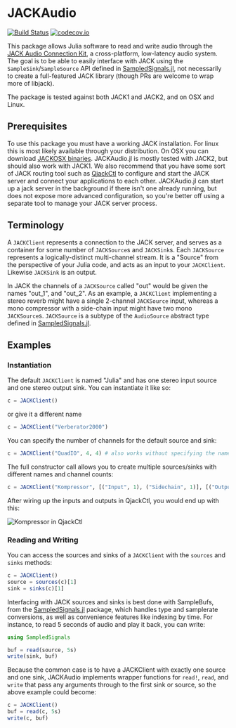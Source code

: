 # JACKAudio

[![Build Status](https://travis-ci.org/JuliaAudio/JACKAudio.jl.svg?branch=master)](https://travis-ci.org/JuliaAudio/JACKAudio.jl)
[![codecov.io](https://codecov.io/github/JuliaAudio/JACKAudio.jl/coverage.svg?branch=master)](https://codecov.io/github/JuliaAudio/JACKAudio.jl?branch=master)

This package allows Julia software to read and write audio through the [JACK Audio Connection Kit](http://www.jackaudio.org/), a cross-platform, low-latency audio system. The goal is to be able to easily interface with JACK using the `SampleSink`/`SampleSource` API defined in [SampledSignals.jl](https://github.com/JuliaAudio/SampledSignals.jl), not necessarily to create a full-featured JACK library (though PRs are welcome to wrap more of libjack).

The package is tested against both JACK1 and JACK2, and on OSX and Linux.

## Prerequisites

To use this package you must have a working JACK installation. For linux this is most likely available through your distribution. On OSX you can download [JACKOSX binaries](http://jackaudio.org/downloads/). JACKAudio.jl is mostly tested with JACK2, but should also work with JACK1. We also recommend that you have some sort of JACK routing tool such as [QjackCtl](http://qjackctl.sourceforge.net/) to configure and start the JACK server and connect your applications to each other. JACKAudio.jl can start up a jack server in the background if there isn't one already running, but does not expose more advanced configuration, so you're better off using a separate tool to manage your JACK server process.

## Terminology

A `JACKClient` represents a connection to the JACK server, and serves as a container for some number of `JACKSource`s and `JACKSink`s. Each `JACKSource` represents a logically-distinct multi-channel stream. It is a "Source" from the perspective of your Julia code, and acts as an input to your `JACKClient`. Likewise `JACKSink` is an output.

In JACK the channels of a `JACKSource` called "out" would be given the names "out_1", and "out_2". As an example, a `JACKClient` implementing a stereo reverb might have a single 2-channel `JACKSource` input, whereas a mono compressor with a side-chain input might have two mono `JACKSource`s. `JACKSource` is a subtype of the `AudioSource` abstract type defined in [SampledSignals.jl](https://github.com/JuliaAudio/SampledSignals.jl).

## Examples

### Instantiation

The default `JACKClient` is named "Julia" and has one stereo input source and one stereo output sink. You can instantiate it like so:

```julia
c = JACKClient()
```

or give it a different name

```julia
c = JACKClient("Verberator2000")
```

You can specify the number of channels for the default source and sink:

```julia
c = JACKClient("QuadIO", 4, 4) # also works without specifying the name
```

The full constructor call allows you to create multiple sources/sinks with different names and channel counts:

```julia
c = JACKClient("Kompressor", [("Input", 1), ("Sidechain", 1)], [("Output", 1)])
```

After wiring up the inputs and outputs in QjackCtl, you would end up with this:

![Kompressor in QjackCtl](http://juliaaudio.github.io/JACKAudio.jl/img/qjackctl-kompressor.png)

### Reading and Writing

You can access the sources and sinks of a `JACKClient` with the `sources` and `sinks` methods:

```julia
c = JACKClient()
source = sources(c)[1]
sink = sinks(c)[1]
```

Interfacing with JACK sources and sinks is best done with SampleBufs, from the [SampledSignals.jl](https://github.com/JuliaAudio/SampledSignals.jl) package, which handles type and samplerate conversions, as well as convenience features like indexing by time. For instance, to read 5 seconds of audio and play it back, you can write:

```julia
using SampledSignals

buf = read(source, 5s)
write(sink, buf)
```

Because the common case is to have a JACKClient with exactly one source and one sink, JACKAudio implements wrapper functions for `read!`, `read`, and `write` that pass any arguments through to the first sink or source, so the above example could become:

```julia
c = JACKClient()
buf = read(c, 5s)
write(c, buf)
```
